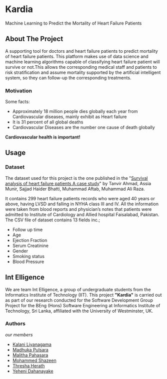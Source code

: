# Kardia

Machine Learning to Predict the Mortality of Heart Failure Patients

## About The Project

A supporting tool for doctors and heart failure patients to predict mortality of heart failure patients.
This platform makes use of data science and machine learning algorithms capable of classifying heart failure patient will survive or not.This allows the corresponding medical staff and patients to risk stratification and assume mortality supported by the artificial intelligent system, so they can follow-up the corresponding treatments.

### Motivation

Some facts:
- Approximately 18 million people dies globally each year from Cardiovascular diseases, mainly exhibit as Heart failure
-  It is 31 percent of all global deaths
- Cardiovascular Diseases are the number one cause of death globally

**Cardiovascular health is important!**

## Usage

### Dataset 

The dataset used for this project is the one published in the "[Survival analysis of heart failure patients A case study](https://plos.figshare.com/articles/dataset/Survival_analysis_of_heart_failure_patients_A_case_study/5227684/1)" by Tanvir Ahmad, Assia Munir, Sajjad Haider Bhatti, Muhammad Aftab, Muhammad Ali Raza.

It contains 299 heart failure patients records who were aged 40 years or above, having LVSD and falling in NYHA class III and IV. All the information were taken from blood reports and physician’s notes that patients were admitted to Institute of Cardiology and Allied hospital Faisalabad, Pakistan. The CSV file of dataset contains 13 fields inc.;
- Follow up time
- Age
- Ejection Fraction
- Serum Creatinine
- Gender
- Smoking status
- Blood Pressure

## Int Elligence 

We are team Int Elligence, a group of undergraduate students from the Informatics Institute of Technology (IIT). This project **"Kardia"** is carried out as part of our research conducted for the Software Development Group Project for the BEng (Hons) Software Engineering at Informatics Institute of Technology, Sri Lanka, affiliated with the University of Westminster, UK.

### Authors

*our members*

- [Kalani Liyanagama](https://github.com/kalaniliyanagama)
- [Madhuka Pulsara](https://github.com/akidnamedmad)
- [Malitha Pahasara](https://github.com/a-nowhereman)
- [Mohammed Shazeen](https://github.com/Shazeen98)
- [Thresha Herath](https://github.com/ThreshaK)
- [Yeheni Dahanayake](https://github.com/Yeheni99)
